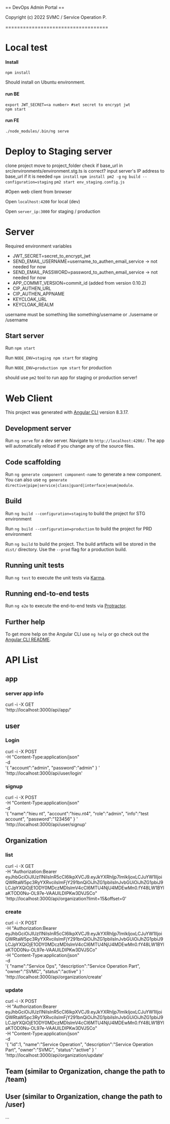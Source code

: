 == DevOps Admin Portal ==

Copyright (c) 2022 SVMC / Service Operation P.

===================================
# Local test

#### Install
```
npm install
```
Should install on Ubuntu environment.
#### run BE
```
export JWT_SECRET=<a number> #set secret to encrypt jwt
npm start
```
#### run FE
```
./node_modules/.bin/ng serve
```

# Deploy to Staging server

clone project
move to project_folder
check if base_url in src/environments/environment.stg.ts is correct? input server's IP address to base_url if it is needed
`npm install`
`npm install pm2 -g`
`ng build --configuration=staging`
`pm2 start env_staging.config.js`

#Open web client from browser

Open `localhost:4200` for local (dev)

Open `server_ip:3000` for staging / production

# Server

Required environment variables
- JWT_SECRET=secret_to_encrypt_jwt
- SEND_EMAIL_USERNAME=username_to_authen_email_service -> not needed for now
- SEND_EMAIL_PASSWORD=password_to_authen_email_service -> not needed for now
- APP_COMMIT_VERSION=commit_id
(added from version 0.10.2)
- CIP_AUTHEN_URL
- CIP_AUTHEN_APPNAME
- KEYCLOAK_URL
- KEYCLOAK_REALM

username must be something like something/username or ./username or /username
## Start server

Run `npm start`

Run `NODE_ENV=staging npm start` for staging

Run `NODE_ENV=production npm start` for production

should use `pm2` tool to run app for staging or production server!

# Web Client

This project was generated with [Angular CLI](https://github.com/angular/angular-cli) version 8.3.17.

## Development server

Run `ng serve` for a dev server. Navigate to `http://localhost:4200/`. The app will automatically reload if you change any of the source files.

## Code scaffolding

Run `ng generate component component-name` to generate a new component. You can also use `ng generate directive|pipe|service|class|guard|interface|enum|module`.

## Build

Run `ng build --configuration=staging` to build the project for STG environment

Run `ng build --configuration=production` to build the project for PRD environment

Run `ng build` to build the project. The build artifacts will be stored in the `dist/` directory. Use the `--prod` flag for a production build.


## Running unit tests

Run `ng test` to execute the unit tests via [Karma](https://karma-runner.github.io).

## Running end-to-end tests

Run `ng e2e` to execute the end-to-end tests via [Protractor](http://www.protractortest.org/).

## Further help

To get more help on the Angular CLI use `ng help` or go check out the [Angular CLI README](https://github.com/angular/angular-cli/blob/master/README.md).

# API List

## app

### server app info
curl -i -X GET \
 'http://localhost:3000/api/app/'

## user

### Login
curl -i -X POST \
   -H "Content-Type:application/json" \
   -d \
'{
  "account":"admin",
  "password":"admin"
}
  ' \
 'http://localhost:3000/api/user/login'

### signup
curl -i -X POST \
   -H "Content-Type:application/json" \
   -d \
'{
  "name":"hieu nt",
  "account":"hieu.nt4",
  "role":"admin",
  "info":"test account",
  "password":"123456"
}
  ' \
 'http://localhost:3000/api/user/signup'


 ## Organization
 ### list
 curl -i -X GET \
   -H "Authorization:Bearer eyJhbGciOiJIUzI1NiIsInR5cCI6IkpXVCJ9.eyJkYXRhIjp7ImlkIjoxLCJuYW1lIjoiQWRtaW5pc3RyYXRvciIsImFjY291bnQiOiJhZG1pbiIsInJvbGUiOiJhZG1pbiJ9LCJpYXQiOjE1ODY0MDczMDIsImV4cCI6MTU4NjU4MDEwMn0.fY48LW1BYlaKTOD0Nu-OL97e-VAAUlLDIPKw3DVJSCo" \
 'http://localhost:3000/api/organization?limit=15&offset=0'

 ### create
 curl -i -X POST \
   -H "Authorization:Bearer eyJhbGciOiJIUzI1NiIsInR5cCI6IkpXVCJ9.eyJkYXRhIjp7ImlkIjoxLCJuYW1lIjoiQWRtaW5pc3RyYXRvciIsImFjY291bnQiOiJhZG1pbiIsInJvbGUiOiJhZG1pbiJ9LCJpYXQiOjE1ODY0MDczMDIsImV4cCI6MTU4NjU4MDEwMn0.fY48LW1BYlaKTOD0Nu-OL97e-VAAUlLDIPKw3DVJSCo" \
   -H "Content-Type:application/json" \
   -d \
'{
  "name":"Service Ops",
  "description":"Service Operation Part",
  "owner":"SVMC",
  "status":"active"
}
  ' \
 'http://localhost:3000/api/organization/create'

 ### update
 curl -i -X POST \
   -H "Authorization:Bearer eyJhbGciOiJIUzI1NiIsInR5cCI6IkpXVCJ9.eyJkYXRhIjp7ImlkIjoxLCJuYW1lIjoiQWRtaW5pc3RyYXRvciIsImFjY291bnQiOiJhZG1pbiIsInJvbGUiOiJhZG1pbiJ9LCJpYXQiOjE1ODY0MDczMDIsImV4cCI6MTU4NjU4MDEwMn0.fY48LW1BYlaKTOD0Nu-OL97e-VAAUlLDIPKw3DVJSCo" \
   -H "Content-Type:application/json" \
   -d \
'{
  "id":1,
  "name":"Service Operation",
  "description":"Service Operation Part",
  "owner":"SVMC",
  "status":"active"
}
  ' \
 'http://localhost:3000/api/organization/update'

 ## Team (similar to Organization, change the path to /team)
 ## User (similar to Organization, change the path to /user)
 ...
